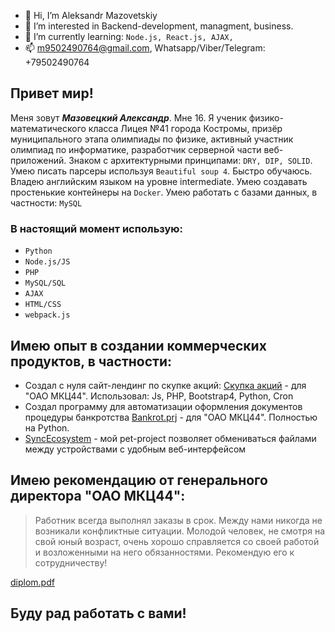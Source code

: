 - 👋 Hi, I’m Aleksandr Mazovetskiy
- 👀 I’m interested in Backend-development, managment, business.
- 🌱 I’m currently learning: ` Node.js, React.js, AJAX, `
- 📫 m9502490764@gmail.com, Whatsapp/Viber/Telegram: +79502490764

## Привет мир! ##
Меня зовут ***Мазовецкий Александр***. Мне 16. Я ученик физико-математического класса Лицея №41 города Костромы, призёр муниципального этапа олимпиады по физике, активный участник олимпиад по информатике, разработчик серверной части веб-приложений. Знаком с архитектурными принципами: ` DRY, DIP, SOLID `. Умею писать парсеры используя ` Beautiful soup 4 `. Быстро обучаюсь. Владею английским языком на уровне intermediate. Умею создавать простенькие контейнеры на `Docker`. Умею работать с базами данных, в частности: `MySQL`

### В настоящий момент использую: ###
- `Python`
- `Node.js/JS`
- `PHP`
- `MySQL/SQL`
- `AJAX`
- `HTML/CSS`
- `webpack.js`

## Имею опыт в создании коммерческих продуктов, в частности: ##
- Создал с нуля сайт-лендинг по скупке акций: [Скупка акций](https://github.com/AVM1805/BuyingUpQuotes) - для "ОАО МКЦ44". Использовал: Js, PHP, Bootstrap4, Python, Cron
- Создал программу для автоматизации оформления документов процедуры банкротства [Bankrot.prj](https://github.com/AVM1805/Bankrot.prj) - для "ОАО МКЦ44". Полностью на Python.
- [SyncEcosystem](https://github.com/AVM1805/SyncEcosystem) - мой pet-project позволяет обмениваться файлами между устройствами с удобным веб-интерфейсом

## Имею рекомендацию от генерального директора "ОАО МКЦ44": ##
> Работник всегда выполнял заказы в срок. Между нами никогда не возникали конфликтные ситуации. Молодой человек, не смотря на свой юный возраст, очень хорошо справляется со своей работой и возложенными на него обязанностями. Рекомендую его к сотрудничеству!

[diplom.pdf](https://github.com/AVM1805/AVM1805/files/6190330/diplom.pdf)


## Буду рад работать с вами! ##

